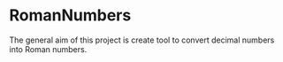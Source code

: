# RomanNumbers
The general aim of this project is create tool to convert decimal numbers into Roman numbers.
